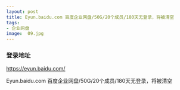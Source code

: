 ```yaml
---
layout: post
title: Eyun.baidu.com 百度企业网盘/50G/20个成员/180天无登录，将被清空
tags:
- 企业网盘
image:  09.jpg
---
```




### 登录地址<br>
https://eyun.baidu.com/

Eyun.baidu.com 百度企业网盘/50G/20个成员/180天无登录，将被清空